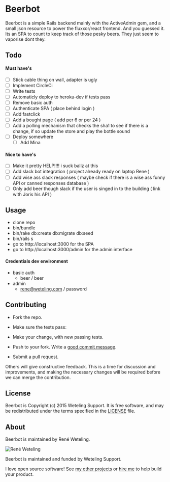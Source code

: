 # Beerbot

Beerbot is a simple Rails backend mainly with the ActiveAdmin gem, and a small json resource to power the fluxxor/react frontend.
And you guessed it. Its an SPA to count to keep track of those pesky beers. They just seem to vaporise dont they. 

## Todo

#### Must have's
* [ ] Stick cable thing on wall, adapter is ugly
* [ ] Implement CircleCi
* [ ] Write tests
* [ ] Automaticly deploy to heroku-dev if tests pass
* [ ] Remove basic auth
* [ ] Authenticate SPA ( place behind login )
* [ ] Add fastclick
* [ ] Add a bought page ( add per 6 or per 24 )
* [ ] Add a polling mechanism that checks the sha1 to see if there is a change, if so update the store and play the bottle sound
* [ ] Deploy somewhere
    * [ ] Add Mina

#### Nice to have's
* [ ] Make it pretty HELP!!!! i suck ballz at this
* [ ] Add slack bot integration ( project already ready on laptop Rene )
* [ ] Add wise ass slack responses ( maybe check if there is a wise ass funny API or canned responses database )
* [ ] Only add beer though slack if the user is singed in to the building ( link with Joris his API )

## Usage

* clone repo
* bin/bundle
* bin/rake db:create db:migrate db:seed
* bin/rails s
* go to http://localhost:3000 for the SPA
* go to http://localhost:3000/admin for the admin interface

#### Credentials dev environment

* basic auth
    * beer / beer
* admin
    * rene@weteling.com / password

## Contributing

* Fork the repo.
* Make sure the tests pass:
* Make your change, with new passing tests. 
* Push to your fork. Write a [good commit message][commit]. 
* Submit a pull request.

  [commit]: http://tbaggery.com/2008/04/19/a-note-about-git-commit-messages.html

Others will give constructive feedback.
This is a time for discussion and improvements,
and making the necessary changes will be required before we can
merge the contribution.

## License

Beerbot is Copyright (c) 2015 Weteling Support.
It is free software, and may be redistributed
under the terms specified in the [LICENSE] file.

  [LICENSE]: /LICENSE

## About

Beerbot is maintained by René Weteling.

![René Weteling](http://www.weteling.com/zzz/footer.png)

Beerbot is maintained and funded by Weteling Support.

I love open source software!
See [my other projects][blog]
or [hire me][hire] to help build your product.

  [blog]: http://www.weteling.com/
  [hire]: http://www.weteling.com/contact/